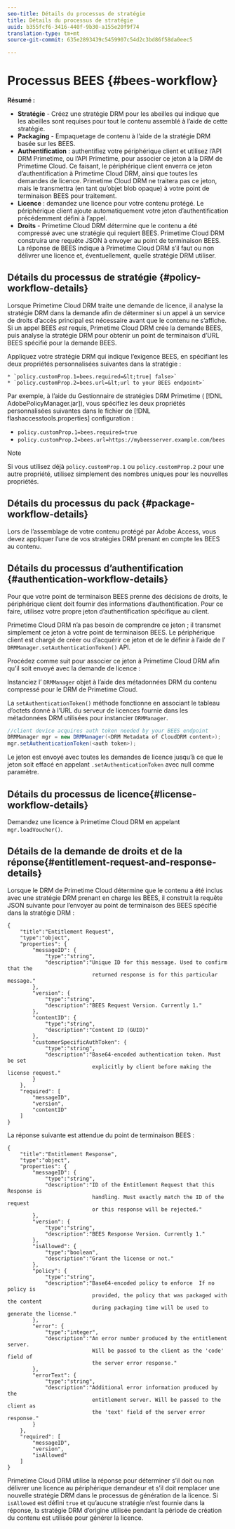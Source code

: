 ```yaml
---
seo-title: Détails du processus de stratégie
title: Détails du processus de stratégie
uuid: b355fcf6-3416-440f-9b30-a155e20f9f74
translation-type: tm+mt
source-git-commit: 635e2893439c5459907c54d2c3bd86f58da0eec5

---
```



# Processus BEES {#bees-workflow}

**Résumé :**

* **Stratégie** - Créez une stratégie DRM pour les abeilles qui indique que les abeilles sont requises pour tout le contenu assemblé à l’aide de cette stratégie.
* **Packaging** - Empaquetage de contenu à l’aide de la stratégie DRM basée sur les BEES.
* **Authentification** : authentifiez votre périphérique client et utilisez l’API DRM Primetime, ou l’API Primetime, pour associer ce jeton à la DRM de Primetime Cloud. Ce faisant, le périphérique client enverra ce jeton d’authentification à Primetime Cloud DRM, ainsi que toutes les demandes de licence. Primetime Cloud DRM ne traitera pas ce jeton, mais le transmettra (en tant qu’objet blob opaque) à votre point de terminaison BEES pour traitement.
* **Licence** : demandez une licence pour votre contenu protégé. Le périphérique client ajoute automatiquement votre jeton d’authentification précédemment défini à l’appel.
* **Droits** - Primetime Cloud DRM détermine que le contenu a été compressé avec une stratégie qui requiert BEES. Primetime Cloud DRM construira une requête JSON à envoyer au point de terminaison BEES. La réponse de BEES indique à Primetime Cloud DRM s’il faut ou non délivrer une licence et, éventuellement, quelle stratégie DRM utiliser.

## Détails du processus de stratégie {#policy-workflow-details}

Lorsque Primetime Cloud DRM traite une demande de licence, il analyse la stratégie DRM dans la demande afin de déterminer si un appel à un service de droits d’accès principal est nécessaire avant que le contenu ne s’affiche. Si un appel BEES *est* requis, Primetime Cloud DRM crée la demande BEES, puis analyse la stratégie DRM pour obtenir un point de terminaison d’URL BEES spécifié pour la demande BEES.

Appliquez votre stratégie DRM qui indique l’exigence BEES, en spécifiant les deux propriétés personnalisées suivantes dans la stratégie :

    * `policy.customProp.1=bees.required=&lt;true| false>`
    * `policy.customProp.2=bees.url=&lt;url to your BEES endpoint>`

<!--<a id="example_F617FC49A4824C0CB234C92E57D876D3"></a>-->

Par exemple, à l’aide du Gestionnaire de stratégies DRM Primetime ( [!DNL AdobePolicyManager.jar]), vous spécifiez les deux propriétés personnalisées suivantes dans le fichier de [!DNL flashaccesstools.properties] configuration :

* `policy.customProp.1=bees.required=true`
* `policy.customProp.2=bees.url=https://mybeesserver.example.com/bees`

>[!NOTE]
>
>Si vous utilisez déjà `policy.customProp.1` ou `policy.customProp.2` pour une autre propriété, utilisez simplement des nombres uniques pour les nouvelles propriétés.

## Détails du processus du pack {#package-workflow-details}

Lors de l’assemblage de votre contenu protégé par Adobe Access, vous devez appliquer l’une de vos stratégies DRM prenant en compte les BEES au contenu.

## Détails du processus d’authentification {#authentication-workflow-details}

Pour que votre point de terminaison BEES prenne des décisions de droits, le périphérique client doit fournir des informations d’authentification. Pour ce faire, utilisez votre propre jeton d’authentification spécifique au client.

Primetime Cloud DRM n’a pas besoin de comprendre ce jeton ; il transmet simplement ce jeton à votre point de terminaison BEES. Le périphérique client est chargé de créer ou d’acquérir ce jeton et de le définir à l’aide de l’ `DRMManager.setAuthenticationToken()` API.

Procédez comme suit pour associer ce jeton à Primetime Cloud DRM afin qu’il soit envoyé avec la demande de licence :

Instanciez l’ `DRMManager` objet à l’aide des métadonnées DRM du contenu compressé pour le DRM de Primetime Cloud.

La `setAuthenticationToken()` méthode fonctionne en associant le tableau d’octets donné à l’URL du serveur de licences fournie dans les métadonnées DRM utilisées pour instancier `DRMManager`.

```java
//client device acquires auth token needed by your BEES endpoint  
DRMManager mgr = new DRMManager(<DRM Metadata of CloudDRM content>);  
mgr.setAuthenticationToken(<auth token>);
```

Le jeton est envoyé avec toutes les demandes de licence jusqu’à ce que le jeton soit effacé en appelant `.setAuthenticationToken` avec null comme paramètre.

## Détails du processus de licence{#license-workflow-details}

Demandez une licence à Primetime Cloud DRM en appelant `mgr.loadVoucher()`.

## Détails de la demande de droits et de la réponse{#entitlement-request-and-response-details}

Lorsque le DRM de Primetime Cloud détermine que le contenu a été inclus avec une stratégie DRM prenant en charge les BEES, il construit la requête JSON suivante pour l’envoyer au point de terminaison des BEES spécifié dans la stratégie DRM :

```
{
    "title":"Entitlement Request",
    "type":"object",
    "properties": {
        "messageID": {
            "type":"string",
            "description":"Unique ID for this message. Used to confirm that the
                           returned response is for this particular message."
        },
        "version": {
            "type":"string",
            "description":"BEES Request Version. Currently 1."
        },
        "contentID": {
            "type":"string",
            "description":"Content ID (GUID)"
        },
        "customerSpecificAuthToken": {
            "type":"string",
            "description":"Base64-encoded authentication token. Must be set
                           explicitly by client before making the license request."
        }
    },
    "required": [
        "messageID",
        "version",
        "contentID"
    ]
}
```

La réponse suivante est attendue du point de terminaison BEES :

```
{
    "title":"Entitlement Response",
    "type":"object",
    "properties": {
        "messageID": {
            "type":"string",
            "description":"ID of the Entitlement Request that this Response is
                           handling. Must exactly match the ID of the request
                           or this response will be rejected."
        },
        "version": {
            "type":"string",
            "description":"BEES Response Version. Currently 1."
        },
        "isAllowed": {
            "type":"boolean",
            "description":"Grant the license or not."
        },
        "policy": {
            "type":"string",
            "description":"Base64-encoded policy to enforce  If no policy is
                           provided, the policy that was packaged with the content
                           during packaging time will be used to generate the license."
        },
        "error": {
            "type":"integer",
            "description":"An error number produced by the entitlement server.
                           Will be passed to the client as the 'code' field of
                           the server error response."
        },
        "errorText": {
            "type":"string",
            "description":"Additional error information produced by the
                           entitlement server. Will be passed to the client as
                           the 'text' field of the server error response."
        }
    },
    "required": [
        "messageID",
        "version",
        "isAllowed"
    ]
}
```

Primetime Cloud DRM utilise la réponse pour déterminer s’il doit ou non délivrer une licence au périphérique demandeur et s’il doit remplacer une nouvelle stratégie DRM dans le processus de génération de la licence. Si `isAllowed` est défini `true` et qu’aucune stratégie n’est fournie dans la réponse, la stratégie DRM d’origine utilisée pendant la période de création du contenu est utilisée pour générer la licence.